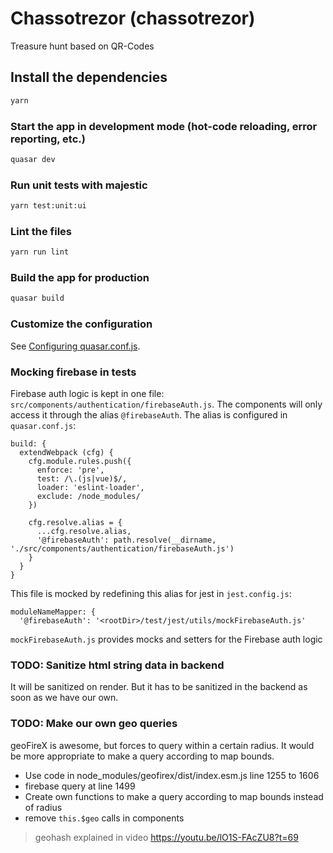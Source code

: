 # Chassotrezor (chassotrezor)

Treasure hunt based on QR-Codes

## Install the dependencies
```bash
yarn
```

### Start the app in development mode (hot-code reloading, error reporting, etc.)
```bash
quasar dev
```

### Run unit tests with majestic
```bash
yarn test:unit:ui
```

### Lint the files
```bash
yarn run lint
```

### Build the app for production
```bash
quasar build
```

### Customize the configuration
See [Configuring quasar.conf.js](https://quasar.dev/quasar-cli/quasar-conf-js).

### Mocking firebase in tests
Firebase auth logic is kept in one file: `src/components/authentication/firebaseAuth.js`.
The components will only access it through the alias `@firebaseAuth`.
The alias is configured in `quasar.conf.js`:
```
build: {
  extendWebpack (cfg) {
    cfg.module.rules.push({
      enforce: 'pre',
      test: /\.(js|vue)$/,
      loader: 'eslint-loader',
      exclude: /node_modules/
    })

    cfg.resolve.alias = {
      ...cfg.resolve.alias,
      '@firebaseAuth': path.resolve(__dirname, './src/components/authentication/firebaseAuth.js')
    }
  }
}
```
This file is mocked by redefining this alias for jest in `jest.config.js`:
```
moduleNameMapper: {
  '@firebaseAuth': '<rootDir>/test/jest/utils/mockFirebaseAuth.js'
```
`mockFirebaseAuth.js` provides mocks and setters for the Firebase auth logic

### TODO: Sanitize html string data in backend
It will be sanitized on render.
But it has to be sanitized in the backend as soon as we have our own.

### TODO: Make our own geo queries
geoFireX is awesome, but forces to query within a certain radius.
It would be more appropriate to make a query according to map bounds.
- Use code in node_modules/geofirex/dist/index.esm.js line 1255 to 1606
- firebase query at line 1499
- Create own functions to make a query according to map bounds instead of radius
- remove `this.$geo` calls in components

> geohash explained in video
> https://youtu.be/lO1S-FAcZU8?t=69
